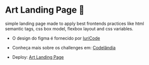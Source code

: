 # Art Landing Page 🎨 

simple landing page made to apply best frontends practices like html semantic tags, css box model, flexbox layout and css variables.

- O design do figma é fornecido por [IuriCode](https://github.com/iuricode) 

- Conheça mais sobre os challenges em: [Codelândia](https://github.com/iuricode/desafios-frontend)

- Deploy: [Art Landing Page](https://art-landing-zeta.vercel.app/)
